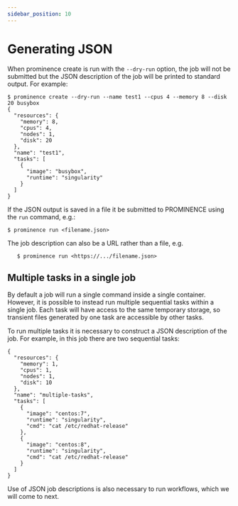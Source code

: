 ```yaml
---
sidebar_position: 10
---
```


# Generating JSON

When prominence create is run with the `--dry-run` option, the job will not be submitted but the JSON description of the job will be printed to standard output. For example:

```
$ prominence create --dry-run --name test1 --cpus 4 --memory 8 --disk 20 busybox
{
  "resources": {
    "memory": 8,
    "cpus": 4,
    "nodes": 1,
    "disk": 20
  },
  "name": "test1",
  "tasks": [
    {
      "image": "busybox",
      "runtime": "singularity"
    }
  ]
}
```

If the JSON output is saved in a file it be submitted to PROMINENCE using the `run` command, e.g.:

```
$ prominence run <filename.json>
```

The job description can also be a URL rather than a file, e.g.

```
   $ prominence run <https://.../filename.json>
```

## Multiple tasks in a single job

By default a job will run a single command inside a single container. However, it is possible to instead run multiple sequential tasks within a single job. Each task will have access to the same temporary storage, so transient files generated by one task are accessible by other tasks.

To run multiple tasks it is necessary to construct a JSON description of the job. For example, in this job there are two sequential tasks:

```
{
  "resources": {
    "memory": 1,
    "cpus": 1,
    "nodes": 1,
    "disk": 10
  },
  "name": "multiple-tasks",
  "tasks": [
    {
      "image": "centos:7",
      "runtime": "singularity",
      "cmd": "cat /etc/redhat-release"
    },
    {
      "image": "centos:8",
      "runtime": "singularity",
      "cmd": "cat /etc/redhat-release"
    }
  ]
}
```

Use of JSON job descriptions is also necessary to run workflows, which we will come to next.
